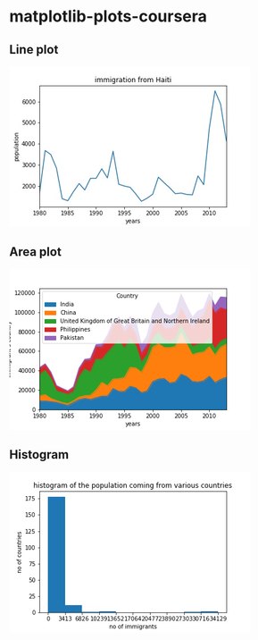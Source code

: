 # matplotlib-plots-coursera

## Line plot

![](images/Haiti_Canada_immi.jpg)

## Area plot
![](images/areaplot.png)

## Histogram
![](images/histogram.png)
